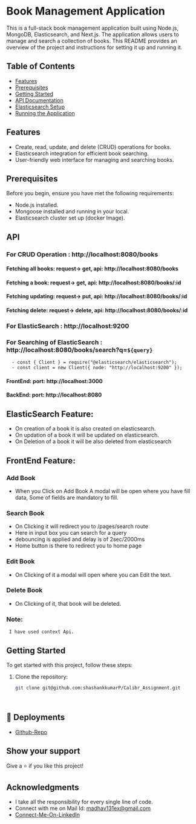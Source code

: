 # Book Management Application

This is a full-stack book management application built using Node.js, MongoDB, Elasticsearch, and Next.js. The application allows users to manage and search a collection of books. This README provides an overview of the project and instructions for setting it up and running it.

## Table of Contents

- [Features](#features)
- [Prerequisites](#prerequisites)
- [Getting Started](#getting-started)
- [API Documentation](#api-documentation)
- [Elasticsearch Setup](#elasticsearch-setup)
- [Running the Application](#running-the-application)

## Features

- Create, read, update, and delete (CRUD) operations for books.
- Elasticsearch integration for efficient book searching.
- User-friendly web interface for managing and searching books.

## Prerequisites

Before you begin, ensure you have met the following requirements:

- Node.js installed.
- Mongoose installed and running in your local.
- Elasticsearch cluster set up (docker Image).
  
## API


  ### For CRUD Operation : http://localhost:8080/books
  
   #### Fetching all books: request-> get, api: http://localhost:8080/books
   #### Fetching a book: request-> get, api: http://localhost:8080/books/:id
   #### Fetching updating: request-> put, api: http://localhost:8080/books/:id
   #### Fetching delete: request-> delete, api: http://localhost:8080/books/:id

  ### For ElasticSearch : http://localhost:9200

  ### For Searching of ElasticSearch : http://localhost:8080/books/search?q=`${query}`
  
      - const { Client } = require("@elasticsearch/elasticsearch");
      - const client = new Client({ node: "http://localhost:9200" });
   
   #### FrontEnd: port: http://localhost:3000
   #### BackEnd: port: http://localhost:8080

   
 ## ElasticSearch Feature: 

   - On creation of a book it is also created on elasticsearch.
   - On updation of a book it will  be updated on elasticsearch.
   - On Deletion of a book it will be also deleted from elasticsearch

## FrontEnd Feature:

   ### Add Book 

  
  - When you Click on Add Book A modal will be open where you have fill data, Some of fields are mandatory to fill.
    
     

     
  ### Search Book

  - On Clicking it will redirect you to /pages/search route
  - Here in input box you can search for a query
  -  debouncing is applied and delay is of 2sec/2000ms  
  -  Home button is there to redirect you to home page

  ### Edit Book

  - On Clicking of it a modal will open where you can Edit the text.

 ### Delete Book

 - On Clicking of it, that book will be deleted.

  ### Note:
     
     I have used context Api.
## Getting Started

To get started with this project, follow these steps:

1. Clone the repository:
   ```bash
   git clone git@github.com:shashankkumarP/Calibr_Assignment.git
   



## 🔗  Deployments


- [Github-Repo](https://github.com/shashankkumarP/Calibr_Assignment)

## Show your support

Give a ⭐️ if you like this project!

## Acknowledgments

- I take all the responsibility for every single line of code.
- Connect with me on Mail Id: madhav131ex@gmail.com
- [Connect-Me-On-LinkedIn](https://www.linkedin.com/in/shashank-kumar-83008122b/)
